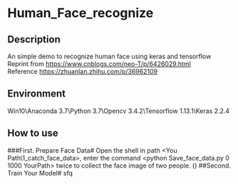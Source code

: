 # Human_Face_recognize
## Description
An simple demo to recognize human face using keras and tensorflow
<br />Reprint from https://www.cnblogs.com/neo-T/p/6426029.html
<br />Reference https://zhuanlan.zhihu.com/p/36962109
## Environment
Win10\Anaconda 3.7\Python 3.7\Opencv 3.4.2\Tensorflow 1.13.1\Keras 2.2.4
## How to use
###First. Prepare Face Data#
Open the shell in path <You Path\1_catch_face_data>, enter the command <python Save_face_data.py 0 1000 YourPath> twice to collect the face image of two people. (<python Filename.py camera_id number_of_photos>)
##Second. Train Your Model#
  sfq
